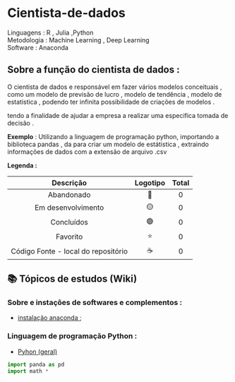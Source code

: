 # Cientista-de-dados
  Linguagens : R , Julia ,Python
 <br>
 Metodologia : Machine Learning , Deep Learning 
 <br>
 Software : Anaconda 

## Sobre a função do cientista de dados :

<p> O cientista de dados e responsável em fazer vários modelos conceituais , como um modelo de previsão de lucro , modelo de tendência , modelo de estatistica ,  podendo ter infinita possibilidade de criações de modelos .</p>
<p>
tendo a finalidade de ajudar a empresa a realizar uma especifica tomada de decisão . </p>

<p> <b>Exemplo</b> : Utilizando a linguagem de programação python, importando a biblioteca pandas , da para criar um modelo de estátistica , extraindo informações de dados com a extensão de arquivo .csv </p>

<strong> Legenda :</strong>

|Descrição | Logotipo   | Total |
|:--: |:--:|:--:|
| Abandonado | 🔴 | 0 | 
| Em desenvolvimento    |  🟡  | 0 |
| Concluídos    |  🟢  | 0 |
| Favorito | ⭐ | 0  |
| Código Fonte - local do repositório | ☕| 0 | 

## 📚 Tópicos de estudos (Wiki) 

### Sobre e instaçôes de softwares e complementos :
* [instalação anaconda ](https://github.com/LeandroPereira2603/Cientista-de-dados/wiki/Instala%C3%A7%C3%B4es);

### Linguagem de programação Python :
* [Pyhon (geral) ](https://github.com/LeandroPereira2603/Python)

```python 
import panda as pd 
import math * 

```


